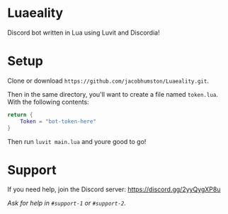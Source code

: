 # Luaeality
Discord bot written in Lua using Luvit and Discordia!

# Setup
Clone or download `https://github.com/jacobhumston/Luaeality.git`.

Then in the same directory, you'll want to create a file named `token.lua`. With the following contents:

```lua
return {
    Token = "bot-token-here"
}
```
Then run `luvit main.lua` and youre good to go!

# Support
If you need help, join the Discord server: https://discord.gg/2yyQygXP8u

*Ask for help in `#support-1` or `#support-2`.*

